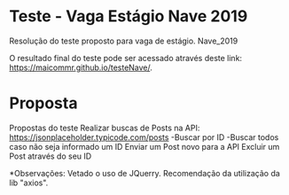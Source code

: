 # Teste - Vaga Estágio Nave 2019
Resolução do teste proposto para vaga de estágio. Nave_2019

O resultado final do teste pode ser acessado através deste link:
https://maicommr.github.io/testeNave/.

# Proposta
Propostas do teste
  Realizar buscas de Posts na API: https://jsonplaceholder.typicode.com/posts
    -Buscar por ID
    -Buscar todos caso não seja informado um ID
  Enviar um Post novo para a API
  Excluir um Post através do seu ID
  
  *Observações:
    Vetado o uso de JQuerry.
    Recomendação da utilização da lib "axios".
